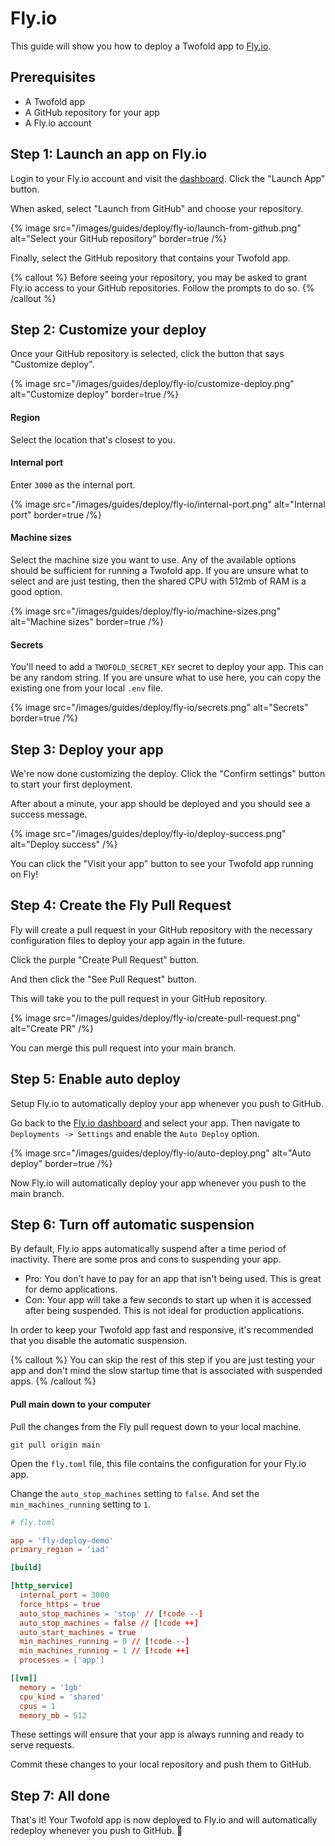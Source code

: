 # Fly.io

This guide will show you how to deploy a Twofold app to [Fly.io](https://fly.io).

## Prerequisites

- A Twofold app
- A GitHub repository for your app
- A Fly.io account

## Step 1: Launch an app on Fly.io

Login to your Fly.io account and visit the [dashboard](https://fly.io/dashboard). Click the "Launch App" button.

When asked, select "Launch from GitHub" and choose your repository.

{% image src="/images/guides/deploy/fly-io/launch-from-github.png" alt="Select your GitHub repository" border=true /%}

Finally, select the GitHub repository that contains your Twofold app.

{% callout %}
Before seeing your repository, you may be asked to grant Fly.io access to your GitHub repositories. Follow the prompts to do so.
{% /callout %}

## Step 2: Customize your deploy

Once your GitHub repository is selected, click the button that says "Customize deploy".

{% image src="/images/guides/deploy/fly-io/customize-deploy.png" alt="Customize deploy" border=true /%}

#### Region

Select the location that's closest to you.

#### Internal port

Enter `3000` as the internal port.

{% image src="/images/guides/deploy/fly-io/internal-port.png" alt="Internal port" border=true /%}

#### Machine sizes

Select the machine size you want to use. Any of the available options should be sufficient for running a Twofold app. If you are unsure what to select and are just testing, then the shared CPU with 512mb of RAM is a good option.

{% image src="/images/guides/deploy/fly-io/machine-sizes.png" alt="Machine sizes" border=true /%}

#### Secrets

You'll need to add a `TWOFOLD_SECRET_KEY` secret to deploy your app. This can be any random string. If you are unsure what to use here, you can copy the existing one from your local `.env` file.

{% image src="/images/guides/deploy/fly-io/secrets.png" alt="Secrets" border=true /%}

## Step 3: Deploy your app

We're now done customizing the deploy. Click the "Confirm settings" button to start your first deployment.

After about a minute, your app should be deployed and you should see a success message.

{% image src="/images/guides/deploy/fly-io/deploy-success.png" alt="Deploy success" /%}

You can click the "Visit your app" button to see your Twofold app running on Fly!

## Step 4: Create the Fly Pull Request

Fly will create a pull request in your GitHub repository with the necessary configuration files to deploy your app again in the future.

Click the purple "Create Pull Request" button.

And then click the "See Pull Request" button.

This will take you to the pull request in your GitHub repository.

{% image src="/images/guides/deploy/fly-io/create-pull-request.png" alt="Create PR" /%}

You can merge this pull request into your main branch.

## Step 5: Enable auto deploy

Setup Fly.io to automatically deploy your app whenever you push to GitHub.

Go back to the [Fly.io dashboard](https://fly.io/dashboard) and select your app.
Then navigate to `Deployments -> Settings` and enable the `Auto Deploy` option.

{% image src="/images/guides/deploy/fly-io/auto-deploy.png" alt="Auto deploy" border=true /%}

Now Fly.io will automatically deploy your app whenever you push to the main branch.

## Step 6: Turn off automatic suspension

By default, Fly.io apps automatically suspend after a time period of inactivity. There are some pros and cons to suspending your app.

- Pro: You don't have to pay for an app that isn't being used. This is great for demo applications.
- Con: Your app will take a few seconds to start up when it is accessed after being suspended. This is not ideal for production applications.

In order to keep your Twofold app fast and responsive, it's recommended that you disable the automatic suspension.

{% callout %}
You can skip the rest of this step if you are just testing your app and don't mind the slow startup time that is associated with suspended apps.
{% /callout %}

#### Pull main down to your computer

Pull the changes from the Fly pull request down to your local machine.

```text
git pull origin main
```

Open the `fly.toml` file, this file contains the configuration for your Fly.io app.

Change the `auto_stop_machines` setting to `false`. And set the `min_machines_running` setting to `1`.

```toml
# fly.toml

app = 'fly-deploy-demo'
primary_region = 'iad'

[build]

[http_service]
  internal_port = 3000
  force_https = true
  auto_stop_machines = 'stop' // [!code --]
  auto_stop_machines = false // [!code ++]
  auto_start_machines = true
  min_machines_running = 0 // [!code --]
  min_machines_running = 1 // [!code ++]
  processes = ['app']

[[vm]]
  memory = '1gb'
  cpu_kind = 'shared'
  cpus = 1
  memory_mb = 512
```

These settings will ensure that your app is always running and ready to serve requests.

Commit these changes to your local repository and push them to GitHub.

## Step 7: All done

That's it! Your Twofold app is now deployed to Fly.io and will automatically redeploy whenever you push to GitHub. 🎉
